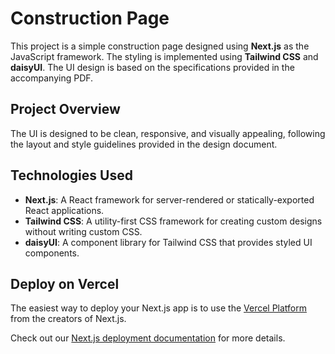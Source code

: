 # Construction Page

This project is a simple construction page designed using **Next.js** as the JavaScript framework. The styling is implemented using **Tailwind CSS** and **daisyUI**. The UI design is based on the specifications provided in the accompanying PDF.

## Project Overview

 The UI is designed to be clean, responsive, and visually appealing, following the layout and style guidelines provided in the design document.

## Technologies Used

- **Next.js**: A React framework for server-rendered or statically-exported React applications.
- **Tailwind CSS**: A utility-first CSS framework for creating custom designs without writing custom CSS.
- **daisyUI**: A component library for Tailwind CSS that provides styled UI components.

## Deploy on Vercel

The easiest way to deploy your Next.js app is to use the [Vercel Platform](https://vercel.com/new?utm_medium=default-template&filter=next.js&utm_source=create-next-app&utm_campaign=create-next-app-readme) from the creators of Next.js.

Check out our [Next.js deployment documentation](https://nextjs.org/docs/deployment) for more details.
